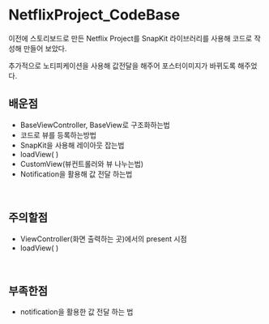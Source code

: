 # NetflixProject_CodeBase <br>

이전에 스토리보드로 만든 Netflix Project를 SnapKit 라이브러리를 사용해 코드로 작성해 만들어 보았다.<br>

추가적으로 노티피케이션을 사용해 값전달을 해주어 포스터이미지가 바뀌도록 해주었다.<br>

## 배운점 <br>

- BaseViewController, BaseView로 구조화하는법
- 코드로 뷰를 등록하는방법<br>
- SnapKit을 사용해 레이아웃 잡는법<br>
- loadView( )<br>
- CustomView(뷰컨트롤러와 뷰 나누는법)<br>
- Notification을 활용해 값 전달 하는법<br>

<br>

## 주의할점 <br>

- ViewController(화면 출력하는 곳)에서의 present 시점<br>
- loadView( )<br>

<br>

##  부족한점 <br>

- notification을 활용한 값 전달 하는 법<br>

##              

